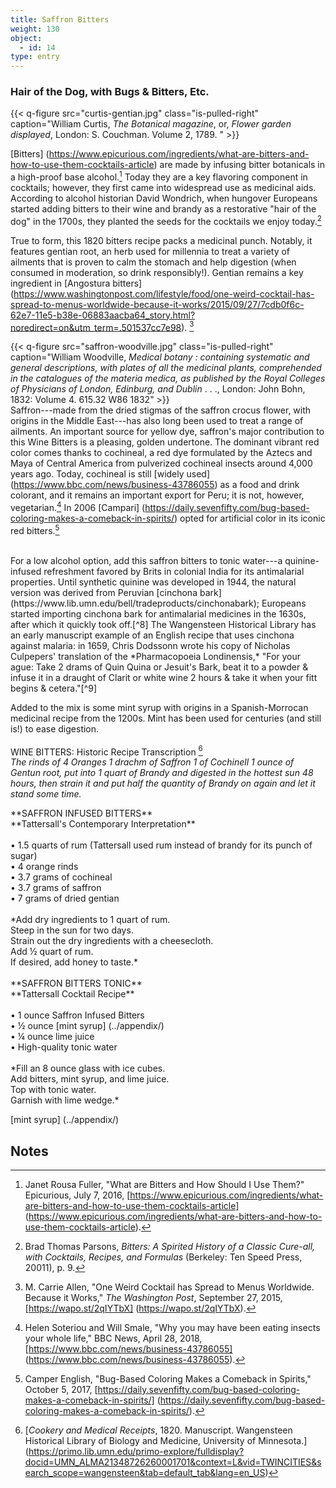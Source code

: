 ```yaml
---
title: Saffron Bitters
weight: 130
object:
  - id: 14
type: entry
---
```

### Hair of the Dog, with Bugs & Bitters, Etc. ###
{{< q-figure src="curtis-gentian.jpg" class="is-pulled-right" caption="William Curtis, *The Botanical magazine*, or, *Flower garden displayed*, London: S. Couchman. Volume 2, 1789. "  >}}

[Bitters] (https://www.epicurious.com/ingredients/what-are-bitters-and-how-to-use-them-cocktails-article) are made by infusing bitter botanicals in a high-proof base alcohol.[^2] Today they are a key flavoring component in cocktails; however, they first came into widespread use as medicinal aids. According to alcohol historian David Wondrich, when hungover Europeans started adding bitters to their wine and brandy as a restorative "hair of the dog" in the 1700s, they planted the seeds for the cocktails we enjoy today.[^3]

True to form, this 1820 bitters recipe packs a medicinal punch. Notably, it features gentian root, an herb used for millennia to treat a variety of ailments that is proven to calm the stomach and help digestion (when consumed in moderation, so drink responsibly!). Gentian remains a key ingredient in [Angostura bitters] (https://www.washingtonpost.com/lifestyle/food/one-weird-cocktail-has-spread-to-menus-worldwide-because-it-works/2015/09/27/7cdb0f6c-62e7-11e5-b38e-06883aacba64_story.html?noredirect=on&utm_term=.501537cc7e98). [^4]

{{< q-figure src="saffron-woodville.jpg" class="is-pulled-right" caption="William Woodville, *Medical botany : containing systematic and general descriptions, with plates of all the medicinal plants, comprehended in the catalogues of the materia medica, as published by the Royal Colleges of Physicians of London, Edinburg, and Dublin* . . ., London: John Bohn, 1832: Volume 4. 615.32 W86 1832"  >}}
<br>
Saffron---made from the dried stigmas of the saffron crocus flower, with origins in the Middle East---has also long been used to treat a range of ailments. An important source for yellow dye, saffron's major contribution to this Wine Bitters is a pleasing, golden undertone. The dominant vibrant red color comes thanks to cochineal, a red dye formulated by the Aztecs and Maya of Central America from pulverized cochineal insects around 4,000 years ago. Today, cochineal is still [widely used] (https://www.bbc.com/news/business-43786055) as a food and drink colorant, and it remains an important export for Peru; it is not, however, vegetarian.[^5] In 2006 [Campari] (https://daily.sevenfifty.com/bug-based-coloring-makes-a-comeback-in-spirits/) opted for artificial color in its iconic red bitters.[^6]



<br>
For a low alcohol option, add this saffron bitters to tonic water---a quinine-infused refreshment favored by Brits in colonial India for its antimalarial properties. Until synthetic quinine was developed in 1944, the natural version was derived from Peruvian [cinchona bark] (https://www.lib.umn.edu/bell/tradeproducts/cinchonabark); Europeans started importing cinchona bark for antimalarial medicines in the 1630s, after which it quickly took off.[^8] The Wangensteen Historical Library has an early manuscript example of an English recipe that uses cinchona against malaria: in 1659, Chris Dodssonn wrote his copy of Nicholas Culpepers' translation of the *Pharmacopoeia Londinensis,* "For your ague: Take 2 drams of Quin Quina or Jesuit's Bark, beat it to a powder & infuse it in a draught of Clarit or white wine 2 hours & take it when your fitt begins & cetera."[^9]

Added to the mix is some mint syrup with origins in a Spanish-Morrocan medicinal recipe from the 1200s. Mint has been used for centuries (and still is!) to ease digestion.
<br>
<br>
<span class="gray-text">
WINE BITTERS: Historic Recipe Transcription [^10]
<br>
*The rinds of 4 Oranges 1 drachm of Saffron 1 of Cochinell 1 ounce of Gentun root, put into 1 quart of Brandy and digested in the hottest sun 48 hours, then strain it and put half the quantity of Brandy on again and let it stand some time.*
</span>
<br>
<div class="boxed">
**SAFFRON INFUSED BITTERS**
<br>
**Tattersall's Contemporary Interpretation**
<br>
<br>
• 1.5 quarts of rum (Tattersall used rum instead of brandy for its punch of sugar)
<br>
• 4 orange rinds
<br>
• 3.7 grams of cochineal
<br>
• 3.7 grams of saffron
<br>
• 7 grams of dried gentian
<br>
<br>
*Add dry ingredients to 1 quart of rum.
<br>
Steep in the sun for two days.
<br>
Strain out the dry ingredients with a cheesecloth.
<br>
Add ½ quart of rum.
<br>
If desired, add honey to taste.*
</div>
<br>
<div class="boxed">
**SAFFRON BITTERS TONIC**
<br>
**Tattersall Cocktail Recipe**
<br>
<br>
• 1 ounce Saffron Infused Bitters
<br>
• ½ ounce [mint syrup] (../appendix/)
<br>
• ¼ ounce lime juice
<br>
• High-quality tonic water
<br>
<br>
*Fill an 8 ounce glass with ice cubes.
<br>
Add bitters, mint syrup, and lime juice.
<br>Top with tonic water.
<br>
Garnish with lime wedge.*
</div>

[mint syrup] (../appendix/)

## Notes ##

[^2]: Janet Rousa Fuller, "What are Bitters and How Should I Use Them?" Epicurious, July 7, 2016, [https://www.epicurious.com/ingredients/what-are-bitters-and-how-to-use-them-cocktails-article] (https://www.epicurious.com/ingredients/what-are-bitters-and-how-to-use-them-cocktails-article).

[^3]: Brad Thomas Parsons, *Bitters: A Spirited History of a Classic Cure-all, with Cocktails, Recipes, and Formulas* (Berkeley: Ten Speed Press, 20011), p. 9.

[^4]: M. Carrie Allen, "One Weird Cocktail has Spread to Menus Worldwide. Because it Works," *The* *Washington Post*, September 27, 2015, [https://wapo.st/2qIYTbX] (https://wapo.st/2qIYTbX).

[^5]: Helen Soteriou and Will Smale, "Why you may have been eating insects your whole life," BBC News, April 28, 2018, [https://www.bbc.com/news/business-43786055] (https://www.bbc.com/news/business-43786055).

[^6]: Camper English, "Bug-Based Coloring Makes a Comeback in Spirits," October 5, 2017, [https://daily.sevenfifty.com/bug-based-coloring-makes-a-comeback-in-spirits/] (https://daily.sevenfifty.com/bug-based-coloring-makes-a-comeback-in-spirits/).

[^7]: William Woodville, *Medical botany : containing systematic and general descriptions, with plates of all the medicinal plants, comprehended in the catalogues of the materia medica, as published by the Royal Colleges of Physicians of London, Edinburg, and Dublin . . .*, London: John Bohn, 1832: Volume 4.

[^8]: Juliet Burba, "Cinchona Bark," University of Minnesota Libraries, Accessed November 13, 2018, [https://www.lib.umn.edu/bell/tradeproducts/cinchonabark] (https://www.lib.umn.edu/bell/tradeproducts/cinchonabark).

[^9]: MS annotation in Nicholas Culpeper, *Pharmacopoeia Londinensis: or, The London dispensatory further adorned by the studies and collections of the fellows, now living of the said colledg* (London: Peter Cole, 1659): last endsheet rv.

[^10]: [*Cookery and Medical Receipts*, 1820. Manuscript. Wangensteen Historical Library of Biology and Medicine, University of Minnesota.] (https://primo.lib.umn.edu/primo-explore/fulldisplay?docid=UMN_ALMA21348726260001701&context=L&vid=TWINCITIES&search_scope=wangensteen&tab=default_tab&lang=en_US)
